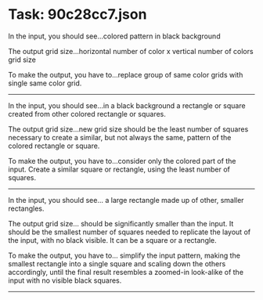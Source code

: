 # Task: 90c28cc7.json

In the input, you should see...colored pattern in black background

The output grid size...horizontal number of color x vertical number of colors grid size

To make the output, you have to...replace group of same color grids with single same color grid.

---

In the input, you should see...in a black background a rectangle or square created from other colored rectangle or squares.

The output grid size...new grid size should be the least number of squares necessary to create a similar, but not always the same, pattern of the colored rectangle or square.

To make the output, you have to...consider only the colored part of the input. Create a similar square or rectangle, using the least number of squares.

---

In the input, you should see... a large rectangle made up of other, smaller rectangles.

The output grid size... should be significantly smaller than the input. It should be the smallest number of squares needed to replicate the layout of the input, with no black visible. It can be a square or a rectangle.

To make the output, you have to... simplify the input pattern, making the smallest rectangle into a single square and scaling down the others accordingly, until the final result resembles a zoomed-in look-alike of the input with no visible black squares.

---

